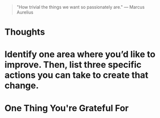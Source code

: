 
> \"How trivial the things we want so passionately are.\" — Marcus Aurelius

# Thoughts

# Identify one area where you’d like to improve. Then, list three specific actions you can take to create that change.

# One Thing You're Grateful For

